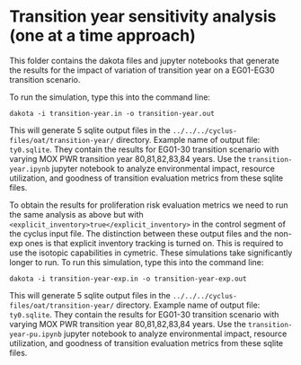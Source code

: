 # Transition year sensitivity analysis (one at a time approach)
This folder contains the dakota files and jupyter notebooks
that generate the results for the impact of variation of transition year
on a EG01-EG30 transition scenario. 

To run the simulation, type this into the command line: 

`dakota -i transition-year.in -o transition-year.out`

This will generate 5 sqlite output files in the 
`../../../cyclus-files/oat/transition-year/` directory. Example name of output file: `ty0.sqlite`.
They contain the results for EG01-30 transition scenario with varying MOX PWR transition year
80,81,82,83,84 years. Use the `transition-year.ipynb` jupyter notebook to analyze 
environmental impact, resource utilization, and goodness of transition evaluation metrics 
from these sqlite files.

To obtain the results for proliferation risk evaluation metrics we need to run 
the same analysis as above but with `<explicit_inventory>true</explicit_inventory>`
in the control segment of the cyclus input file. 
The distinction between these output files and the non-exp ones is that 
explicit inventory tracking is turned on. 
This is required to use the isotopic capabilities in cymetric. 
These simulations take significantly longer to run. 
To run this simulation, type this into the command line: 

`dakota -i transition-year-exp.in -o transition-year-exp.out`

This will generate 5 sqlite output files in the 
`../../../cyclus-files/oat/transition-year/` directory. Example name of output file: `ty0.sqlite`.
They contain the results for EG01-30 transition scenario with varying MOX PWR transition year
80,81,82,83,84 years. Use the `transition-year-pu.ipynb` jupyter notebook to analyze 
environmental impact, resource utilization, and goodness of transition evaluation metrics 
from these sqlite files.
